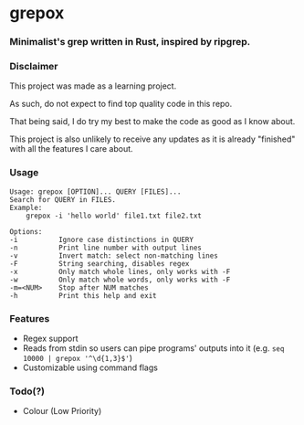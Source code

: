 # grepox

### Minimalist's grep written in Rust, inspired by ripgrep.

### Disclaimer

This project was made as a learning project.

As such, do not expect to find top quality code in this repo.

That being said, I do try my best to make the code as good as I know about.

This project is also unlikely to receive any updates as it is already "finished" with all the features I care about.

### Usage
```
Usage: grepox [OPTION]... QUERY [FILES]...
Search for QUERY in FILES.
Example:
    grepox -i 'hello world' file1.txt file2.txt

Options:
-i          Ignore case distinctions in QUERY
-n          Print line number with output lines
-v          Invert match: select non-matching lines
-F          String searching, disables regex
-x          Only match whole lines, only works with -F
-w          Only match whole words, only works with -F
-m=<NUM>    Stop after NUM matches
-h          Print this help and exit
```

### Features
+ Regex support
+ Reads from stdin so users can pipe programs' outputs into it (e.g. `seq 10000 | grepox '^\d{1,3}$'`)
+ Customizable using command flags

### Todo(?)
+ Colour (Low Priority)

